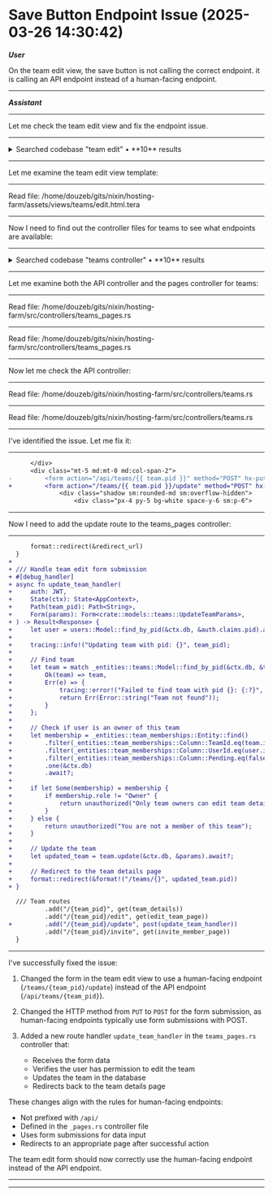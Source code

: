 <!-- Generated by SpecStory -->

# Save Button Endpoint Issue (2025-03-26 14:30:42)

_**User**_

On the team edit view, the save button is not calling the correct endpoint. it is calling an API endpoint instead of a human-facing endpoint.

---

_**Assistant**_



---

Let me check the team edit view and fix the endpoint issue.

---

<details>
            <summary>Searched codebase "team edit" • **10** results</summary>
        
| File |
|------|
| `undefined` |
| `undefined` |
| `undefined` |
| `undefined` |
| `undefined` |
| `undefined` |
| `undefined` |
| `undefined` |
| `undefined` |
| `undefined` |

</details>

---

Let me examine the team edit view template:

---

Read file: /home/douzeb/gits/nixin/hosting-farm/assets/views/teams/edit.html.tera

---

Now I need to find out the controller files for teams to see what endpoints are available:

---

<details>
            <summary>Searched codebase "teams controller" • **10** results</summary>
        
| File |
|------|
| `undefined` |
| `undefined` |
| `undefined` |
| `undefined` |
| `undefined` |
| `undefined` |
| `undefined` |
| `undefined` |
| `undefined` |
| `undefined` |

</details>

---

Let me examine both the API controller and the pages controller for teams:

---

Read file: /home/douzeb/gits/nixin/hosting-farm/src/controllers/teams_pages.rs

---

Read file: /home/douzeb/gits/nixin/hosting-farm/src/controllers/teams_pages.rs

---

Now let me check the API controller:

---

Read file: /home/douzeb/gits/nixin/hosting-farm/src/controllers/teams.rs

---

Read file: /home/douzeb/gits/nixin/hosting-farm/src/controllers/teams.rs

---

I've identified the issue. Let me fix it:

---

```diff
      </div>
      <div class="mt-5 md:mt-0 md:col-span-2">
-         <form action="/api/teams/{{ team.pid }}" method="POST" hx-put="/api/teams/{{ team.pid }}" hx-swap="outerHTML">
+         <form action="/teams/{{ team.pid }}/update" method="POST" hx-post="/teams/{{ team.pid }}/update" hx-swap="outerHTML">
              <div class="shadow sm:rounded-md sm:overflow-hidden">
                  <div class="px-4 py-5 bg-white space-y-6 sm:p-6">
```

---

Now I need to add the update route to the teams_pages controller:

---

```diff
      format::redirect(&redirect_url)
  }
+ 
+ /// Handle team edit form submission
+ #[debug_handler]
+ async fn update_team_handler(
+     auth: JWT,
+     State(ctx): State<AppContext>,
+     Path(team_pid): Path<String>,
+     Form(params): Form<crate::models::teams::UpdateTeamParams>,
+ ) -> Result<Response> {
+     let user = users::Model::find_by_pid(&ctx.db, &auth.claims.pid).await?;
+     
+     tracing::info!("Updating team with pid: {}", team_pid);
+     
+     // Find team
+     let team = match _entities::teams::Model::find_by_pid(&ctx.db, &team_pid).await {
+         Ok(team) => team,
+         Err(e) => {
+             tracing::error!("Failed to find team with pid {}: {:?}", team_pid, e);
+             return Err(Error::string("Team not found"));
+         }
+     };
+     
+     // Check if user is an owner of this team
+     let membership = _entities::team_memberships::Entity::find()
+         .filter(_entities::team_memberships::Column::TeamId.eq(team.id))
+         .filter(_entities::team_memberships::Column::UserId.eq(user.id))
+         .filter(_entities::team_memberships::Column::Pending.eq(false))
+         .one(&ctx.db)
+         .await?;
+     
+     if let Some(membership) = membership {
+         if membership.role != "Owner" {
+             return unauthorized("Only team owners can edit team details");
+         }
+     } else {
+         return unauthorized("You are not a member of this team");
+     }
+     
+     // Update the team
+     let updated_team = team.update(&ctx.db, &params).await?;
+     
+     // Redirect to the team details page
+     format::redirect(&format!("/teams/{}", updated_team.pid))
+ }
  
  /// Team routes
          .add("/{team_pid}", get(team_details))
          .add("/{team_pid}/edit", get(edit_team_page))
+         .add("/{team_pid}/update", post(update_team_handler))
          .add("/{team_pid}/invite", get(invite_member_page))
  } 
```

---

I've successfully fixed the issue:

1. Changed the form in the team edit view to use a human-facing endpoint (`/teams/{team_pid}/update`) instead of the API endpoint (`/api/teams/{team_pid}`).

2. Changed the HTTP method from `PUT` to `POST` for the form submission, as human-facing endpoints typically use form submissions with POST.

3. Added a new route handler `update_team_handler` in the `teams_pages.rs` controller that:
   - Receives the form data
   - Verifies the user has permission to edit the team
   - Updates the team in the database
   - Redirects back to the team details page

These changes align with the rules for human-facing endpoints:
- Not prefixed with `/api/`
- Defined in the `_pages.rs` controller file
- Uses form submissions for data input
- Redirects to an appropriate page after successful action

The team edit form should now correctly use the human-facing endpoint instead of the API endpoint.

---



---

